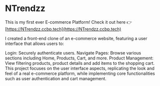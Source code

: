 # NTrendzz
This is my first ever E-commerce Platform! Check it out here 👉 [https://NTrendzz.ccbp.tech](https://NTrendzz.ccbp.tech)

I created a front-end clone of an e-commerce website, featuring a user interface that allows users to:

Login: Securely authenticate users.
Navigate Pages: Browse various sections including Home, Products, Cart, and more.
Product Management: View filtering products, product details and add items to the shopping cart.
This project focuses on the user interface aspects, replicating the look and feel of a real e-commerce platform, while implementing core functionalities such as user authentication and cart management.
